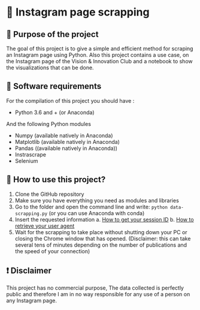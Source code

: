 # :mag_right: Instagram page scrapping
## :dart: Purpose of the project
The goal of this project is to give a simple and efficient method for scraping an Instagram page using Python. Also this project contains a use case, on the Instagram page of the Vision & Innovation Club and a notebook to show the visualizations that can be done. 
## :memo: Software requirements
For the compilation of this project you should have : 
- Python 3.6 and + (or Anaconda)

And the following Python modules 

- Numpy (available natively in Anaconda)
- Matplotlib (available natively in Anaconda)
- Pandas ((available natively in Anaconda))
- Instrascrape
- Selenium

## :wrench: How to use this project?
1. Clone the GitHub repository
2. Make sure you have everything you need as modules and libraries
3. Go to the folder and open the command line and write: 
``python data-scrapping.py`` 
(or you can use Anaconda with conda)
4. Insert the requested information 
    a. [How to get your session ID](https://www.youtube.com/watch?v=eKoaj8rUKOg)
    b. [How to retrieve your user agent](https://www.infowebmaster.fr/outils/mon-user-agent.php)
5. Wait for the scrapping to take place without shutting down your PC or closing the Chrome window that has opened. (Disclaimer: this can take several tens of minutes depending on the number of publications and the speed of your connection)

## :exclamation: Disclaimer
This project has no commercial purpose, The data collected is perfectly public and therefore I am in no way responsible for any use of a person on any Instagram page. 